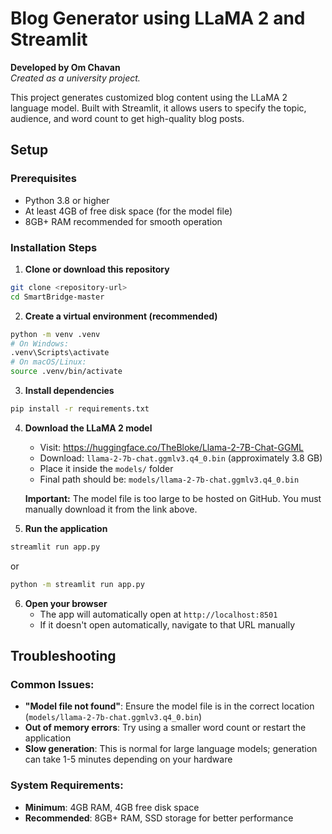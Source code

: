 # Blog Generator using LLaMA 2 and Streamlit

**Developed by Om Chavan**  
*Created as a university project.*

This project generates customized blog content using the LLaMA 2 language model. Built with Streamlit, it allows users to specify the topic, audience, and word count to get high-quality blog posts.

## Setup

### Prerequisites
- Python 3.8 or higher
- At least 4GB of free disk space (for the model file)
- 8GB+ RAM recommended for smooth operation

### Installation Steps

1. **Clone or download this repository**
```bash
git clone <repository-url>
cd SmartBridge-master
```

2. **Create a virtual environment (recommended)**
```bash
python -m venv .venv
# On Windows:
.venv\Scripts\activate
# On macOS/Linux:
source .venv/bin/activate
```

3. **Install dependencies**
```bash
pip install -r requirements.txt
```

4. **Download the LLaMA 2 model**
   - Visit: https://huggingface.co/TheBloke/Llama-2-7B-Chat-GGML  
   - Download: `llama-2-7b-chat.ggmlv3.q4_0.bin` (approximately 3.8 GB)
   - Place it inside the `models/` folder
   - Final path should be: `models/llama-2-7b-chat.ggmlv3.q4_0.bin`

   **Important:** The model file is too large to be hosted on GitHub. You must manually download it from the link above.

5. **Run the application**
```bash
streamlit run app.py
```
or
```bash
python -m streamlit run app.py
```

6. **Open your browser**
   - The app will automatically open at `http://localhost:8501`
   - If it doesn't open automatically, navigate to that URL manually

## Troubleshooting

### Common Issues:
- **"Model file not found"**: Ensure the model file is in the correct location (`models/llama-2-7b-chat.ggmlv3.q4_0.bin`)
- **Out of memory errors**: Try using a smaller word count or restart the application
- **Slow generation**: This is normal for large language models; generation can take 1-5 minutes depending on your hardware

### System Requirements:
- **Minimum**: 4GB RAM, 4GB free disk space
- **Recommended**: 8GB+ RAM, SSD storage for better performance
